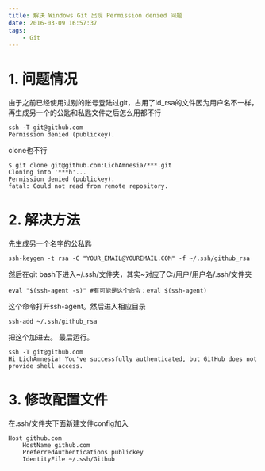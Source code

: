 ```yaml
---
title: 解决 Windows Git 出现 Permission denied 问题
date: 2016-03-09 16:57:37
tags:
    - Git
---
```



# 1. 问题情况
由于之前已经使用过别的账号登陆过git，占用了id_rsa的文件因为用户名不一样，再生成另一个的公匙和私匙文件之后怎么用都不行
```git
ssh -T git@github.com
Permission denied (publickey).
```

clone也不行
```git
$ git clone git@github.com:LichAmnesia/***.git
Cloning into '***h'...
Permission denied (publickey).
fatal: Could not read from remote repository.
```

# 2. 解决方法

先生成另一个名字的公私匙
```git
ssh-keygen -t rsa -C "YOUR_EMAIL@YOUREMAIL.COM" -f ~/.ssh/github_rsa
```

然后在git bash下进入~/.ssh/文件夹，其实~对应了C:/用户/用户名/.ssh/文件夹
```git
eval "$(ssh-agent -s)" #有可能是这个命令：eval $(ssh-agent)

```


这个命令打开ssh-agent。然后进入相应目录
```git
ssh-add ~/.ssh/github_rsa
```
把这个加进去。
最后运行。
```git
ssh -T git@github.com
Hi LichAmnesia! You've successfully authenticated, but GitHub does not provide shell access.
```


# 3. 修改配置文件
在.ssh/文件夹下面新建文件config加入
```
Host github.com
    HostName github.com
    PreferredAuthentications publickey
    IdentityFile ~/.ssh/Github
```